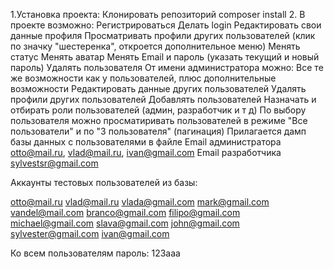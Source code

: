 1.Установка проекта:
Клонировать репозиторий
composer install
2. В проекте  возможно:
Регистрироваться
Делать login
Редактировать свои данные профиля
Просматривать профили других пользователей (клик по  значку "шестеренка", откроется дополнительное меню)
Менять статус
Менять аватар
Менять Email и пароль (указать текущий и новый пароль)
Удалять пользователя
От имени администратора можно:
Все те же возможности как у пользователей, плюс дополнительные возможности
Редактировать данные других пользователей
Удалять профили других пользователей
Добавлять пользователей
Назначать и отбирать роли пользователей (админ, разработчик и т д)
По выбору пользователя можно просматиривать пользователей в режиме "Все пользователи" и по "3 пользователя" (пагинация)
Прилагается дамп базы данных с пользователями  в файле 
Email администратора otto@mail.ru, vlad@mail.ru, ivan@gmail.com
Email разработчика sylvestsr@gmail.com

Аккаунты тестовых  пользователей из базы:

otto@mail.ru
vlad@mail.ru
vlada@gmail.com
mark@gmail.com
vandel@mail.com
branco@gmail.com
filipo@gmail.com
michael@gmail.com
slava@gmail.com
john@gmail.com
sylvester@gmail.com
ivan@gmail.com

Ко всем пользователям пароль: 123aaa
